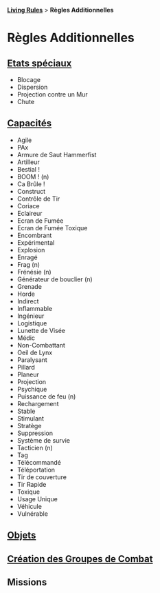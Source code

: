 **[Living Rules](../contents.md)** > **Règles Additionnelles**

# Règles Additionnelles

## [Etats spéciaux](special.md)
+ Blocage
+ Dispersion
+ Projection contre un Mur
+ Chute

## [Capacités](abilities.md)
+ Agile
+ PAx
+ Armure de Saut Hammerfist
+ Artilleur
+ Bestial !
+ BOOM ! (n)
+ Ca Brûle !
+ Construct
+ Contrôle de Tir
+ Coriace
+ Eclaireur
+ Ecran de Fumée
+ Ecran de Fumée Toxique
+ Encombrant
+ Expérimental
+ Explosion
+ Enragé
+ Frag (n)
+ Frénésie (n)
+ Générateur de bouclier (n)
+ Grenade
+ Horde
+ Indirect
+ Inflammable
+ Ingénieur
+ Logistique
+ Lunette de Visée
+ Médic
+ Non-Combattant
+ Oeil de Lynx
+ Paralysant
+ Pillard
+ Planeur
+ Projection
+ Psychique
+ Puissance de feu (n)
+ Rechargement
+ Stable
+ Stimulant
+ Stratège
+ Suppression
+ Système de survie
+ Tacticien (n)
+ Tag
+ Télécommandé
+ Téléportation
+ Tir de couverture
+ Tir Rapide
+ Toxique
+ Usage Unique
+ Véhicule
+ Vulnérable

## [Objets](items.md)

## [Création des Groupes de Combat](teams.md)

## Missions
